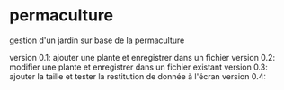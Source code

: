 # permaculture
gestion d'un jardin sur base de la permaculture

version 0.1: ajouter une plante et enregistrer dans un fichier
version 0.2: modifier une plante et enregistrer dans un fichier existant
version 0.3: ajouter la taille et tester la restitution de donnée à l'écran
version 0.4: 
